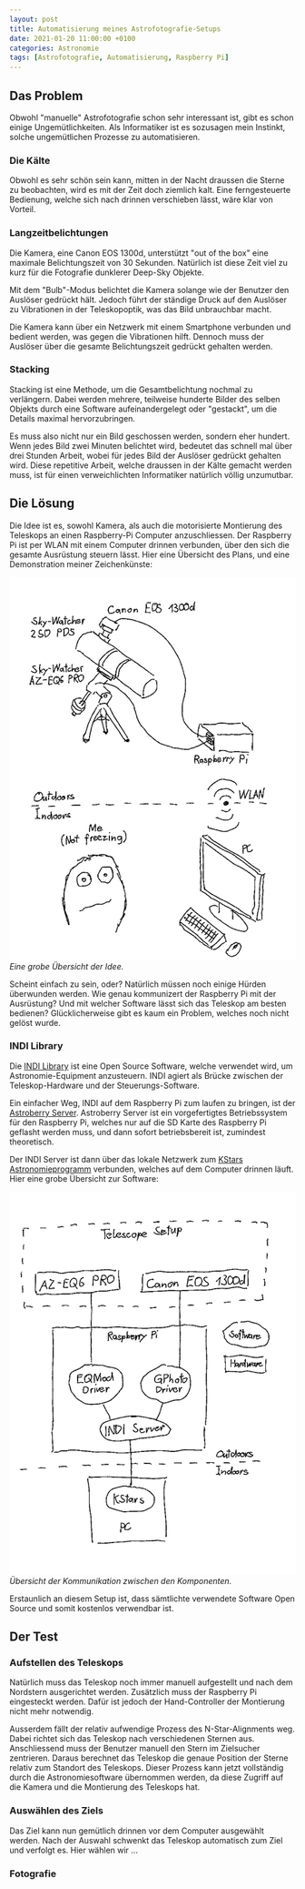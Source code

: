```yaml
---
layout: post
title: Automatisierung meines Astrofotografie-Setups
date: 2021-01-20 11:00:00 +0100
categories: Astronomie
tags: [Astrofotografie, Automatisierung, Raspberry Pi]
---
```


## Das Problem

Obwohl "manuelle" Astrofotografie schon sehr interessant ist, gibt es schon einige Ungemütlichkeiten. Als Informatiker ist es sozusagen mein Instinkt, solche ungemütlichen Prozesse zu automatisieren.

### Die Kälte

Obwohl es sehr schön sein kann, mitten in der Nacht draussen die Sterne zu beobachten, wird es mit der Zeit doch ziemlich kalt. Eine ferngesteuerte Bedienung, welche sich nach drinnen verschieben lässt, wäre klar von Vorteil.

### Langzeitbelichtungen

Die Kamera, eine Canon EOS 1300d, unterstützt "out of the box" eine maximale Belichtungszeit von 30 Sekunden. Natürlich ist diese Zeit viel zu kurz für die Fotografie dunklerer Deep-Sky Objekte.

Mit dem "Bulb"-Modus belichtet die Kamera solange wie der Benutzer den Auslöser gedrückt hält. Jedoch führt der ständige Druck auf den Auslöser zu Vibrationen in der Teleskopoptik, was das Bild unbrauchbar macht.

Die Kamera kann über ein Netzwerk mit einem Smartphone verbunden und bedient werden, was gegen die Vibrationen hilft. Dennoch muss der Auslöser über die gesamte Belichtungszeit gedrückt gehalten werden.

### Stacking

Stacking ist eine Methode, um die Gesamtbelichtung nochmal zu verlängern. Dabei werden mehrere, teilweise hunderte Bilder des selben Objekts durch eine Software aufeinandergelegt oder "gestackt", um die Details maximal hervorzubringen.

Es muss also nicht nur ein Bild geschossen werden, sondern eher hundert. Wenn jedes Bild zwei Minuten belichtet wird, bedeutet das schnell mal über drei Stunden Arbeit, wobei für jedes Bild der Auslöser gedrückt gehalten wird. Diese repetitive Arbeit, welche draussen in der Kälte gemacht werden muss, ist für einen verweichlichten Informatiker natürlich völlig unzumutbar.

## Die Lösung

Die Idee ist es, sowohl Kamera, als auch die motorisierte Montierung des Teleskops an einen Raspberry-Pi Computer anzuschliessen. Der Raspberry Pi ist per WLAN mit einem Computer drinnen verbunden, über den sich die gesamte Ausrüstung steuern lässt. Hier eine Übersicht des Plans, und eine Demonstration meiner Zeichenkünste:

![übersicht](/public/media/posts/astrophotography-setup/overview.png)
*Eine grobe Übersicht der Idee.*

Scheint einfach zu sein, oder? Natürlich müssen noch einige Hürden überwunden werden. Wie genau kommunizert der Raspberry Pi mit der Ausrüstung? Und mit welcher Software lässt sich das Teleskop am besten bedienen? Glücklicherweise gibt es kaum ein Problem, welches noch nicht gelöst wurde.

### INDI Library

Die [INDI Library](https://www.indilib.org/) ist eine Open Source Software, welche verwendet wird, um Astronomie-Equipment anzusteuern. INDI agiert als Brücke zwischen der Teleskop-Hardware und der Steuerungs-Software.

Ein einfacher Weg, INDI auf dem Raspberry Pi zum laufen zu bringen, ist der [Astroberry Server](https://www.astroberry.io/). Astroberry Server ist ein vorgefertigtes Betriebssystem für den Raspberry Pi, welches nur auf die SD Karte des Raspberry Pi geflasht werden muss, und dann sofort betriebsbereit ist, zumindest theoretisch.

Der INDI Server ist dann über das lokale Netzwerk zum [KStars Astronomieprogramm](https://edu.kde.org/kstars/) verbunden, welches auf dem Computer drinnen läuft. Hier eine grobe Übersicht zur Software:

![Diagramm](/public/media/posts/astrophotography-setup/diagram.png)
*Übersicht der Kommunikation zwischen den Komponenten.*

Erstaunlich an diesem Setup ist, dass sämtlichte verwendete Software Open Source und somit kostenlos verwendbar ist.

## Der Test

### Aufstellen des Teleskops

Natürlich muss das Teleskop noch immer manuell aufgestellt und nach dem Nordstern ausgerichtet werden. Zusätzlich muss der Raspberry Pi eingesteckt werden. Dafür ist jedoch der Hand-Controller der Montierung nicht mehr notwendig.

Ausserdem fällt der relativ aufwendige Prozess des N-Star-Alignments weg. Dabei richtet sich das Teleskop nach verschiedenen Sternen aus. Anschliessend muss der Benutzer manuell den Stern im Zielsucher zentrieren. Daraus berechnet das Teleskop die genaue Position der Sterne relativ zum Standort des Teleskops. Dieser Prozess kann jetzt vollständig durch die Astronomiesoftware übernommen werden, da diese Zugriff auf die Kamera und die Montierung des Teleskops hat.

### Auswählen des Ziels

Das Ziel kann nun gemütlich drinnen vor dem Computer ausgewählt werden. Nach der Auswahl schwenkt das Teleskop automatisch zum Ziel und verfolgt es. Hier wählen wir ...

### Fotografie


